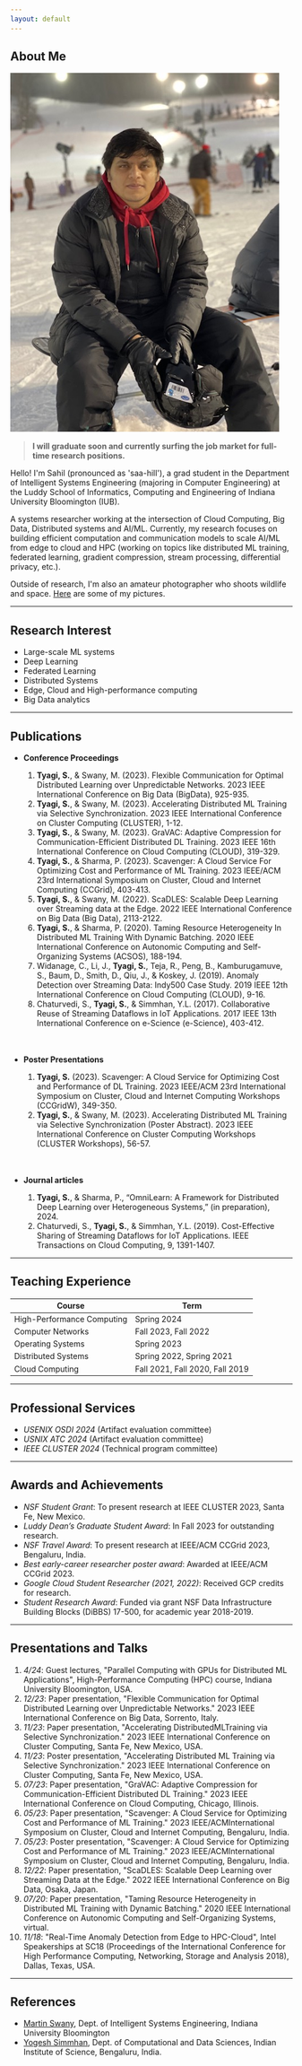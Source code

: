 ```yaml
---
layout: default
---
```


## About Me

<img class="profile-picture" src="sahilpic.jpg">

> **I will graduate soon and currently surfing the job market for full-time research positions.**

Hello! I'm Sahil (pronounced as 'saa-hill'), a grad student in the Department of Intelligent Systems Engineering (majoring in Computer Engineering) at the Luddy School of Informatics, Computing and Engineering of Indiana University Bloomington (IUB).

A systems researcher working at the intersection of Cloud Computing, Big Data, Distributed systems and AI/ML. Currently, my research focuses on building efficient computation and communication models to scale AI/ML from edge to cloud and HPC (working on topics like distributed ML training, federated learning, gradient compression, stream processing, differential privacy, etc.).

Outside of research, I'm also an amateur photographer who shoots wildlife and space. [Here](https://www.flickr.com/photos/200009325@N03/) are some of my pictures.

---

## Research Interest

- Large-scale ML systems
- Deep Learning
- Federated Learning
- Distributed Systems
- Edge, Cloud and High-performance computing
- Big Data analytics

---

## Publications

- **Conference Proceedings**
	1. **Tyagi, S.**, & Swany, M. (2023). Flexible Communication for Optimal Distributed Learning over Unpredictable Networks. 2023 IEEE International Conference on Big Data (BigData), 925-935.
	1. **Tyagi, S.**, & Swany, M. (2023). Accelerating Distributed ML Training via Selective Synchronization. 2023 IEEE International Conference on Cluster Computing (CLUSTER), 1-12.
	1. **Tyagi, S.**, & Swany, M. (2023). GraVAC: Adaptive Compression for Communication-Efficient Distributed DL Training. 2023 IEEE 16th International Conference on Cloud Computing (CLOUD), 319-329.
	1. **Tyagi, S.**, & Sharma, P. (2023). Scavenger: A Cloud Service For Optimizing Cost and Performance of ML Training. 2023 IEEE/ACM 23rd International Symposium on Cluster, Cloud and Internet Computing (CCGrid), 403-413.
	1. **Tyagi, S.**, & Swany, M. (2022). ScaDLES: Scalable Deep Learning over Streaming data at the Edge. 2022 IEEE International Conference on Big Data (Big Data), 2113-2122.
	1. **Tyagi, S.**, & Sharma, P. (2020). Taming Resource Heterogeneity In Distributed ML Training With Dynamic Batching. 2020 IEEE International Conference on Autonomic Computing and Self-Organizing Systems (ACSOS), 188-194.
	1. Widanage, C., Li, J., **Tyagi, S.**, Teja, R., Peng, B., Kamburugamuve, S., Baum, D., Smith, D., Qiu, J., & Koskey, J. (2019). Anomaly Detection over Streaming Data: Indy500 Case Study. 2019 IEEE 12th International Conference on Cloud Computing (CLOUD), 9-16.
	1. Chaturvedi, S., **Tyagi, S.**, & Simmhan, Y.L. (2017). Collaborative Reuse of Streaming Dataflows in IoT Applications. 2017 IEEE 13th International Conference on e-Science (e-Science), 403-412.<br /><br/><br/>

- **Poster Presentations**
	1. **Tyagi, S.** (2023). Scavenger: A Cloud Service for Optimizing Cost and Performance of DL Training. 2023 IEEE/ACM 23rd International Symposium on Cluster, Cloud and Internet Computing Workshops (CCGridW), 349-350.
	1. **Tyagi, S.**, & Swany, M. (2023). Accelerating Distributed ML Training via Selective Synchronization (Poster Abstract). 2023 IEEE International Conference on Cluster Computing Workshops (CLUSTER Workshops), 56-57.<br /><br/><br/>

- **Journal articles**
	1. **Tyagi, S.**, & Sharma, P., “OmniLearn: A Framework for Distributed Deep Learning over Heterogeneous Systems,” (in preparation), 2024.
	1. Chaturvedi, S., **Tyagi, S.**, & Simmhan, Y.L. (2019). Cost-Effective Sharing of Streaming Dataflows for IoT Applications. IEEE Transactions on Cloud Computing, 9, 1391-1407.

---

## Teaching Experience

Course 			   		   | 			Term
---------------------------|---------------------------------
High-Performance Computing | 		Spring 2024
    Computer Networks 	   | 	Fall 2023, Fall 2022
	Operating Systems 	   | 		Spring 2023
	Distributed Systems    | 	Spring 2022, Spring 2021
	Cloud Computing 	   |   Fall 2021, Fall 2020, Fall 2019

---

## Professional Services
- *USENIX OSDI 2024* (Artifact evaluation committee)
- *USNIX ATC 2024* (Artifact evaluation committee)
- *IEEE CLUSTER 2024* (Technical program committee)

---

## Awards and Achievements
- *NSF Student Grant*: To present research at IEEE CLUSTER 2023, Santa Fe, New Mexico.
- *Luddy Dean’s Graduate Student Award*: In Fall 2023 for outstanding research.
- *NSF Travel Award*: To present research at IEEE/ACM CCGrid 2023, Bengaluru, India.
- *Best early-career researcher poster award*: Awarded at IEEE/ACM CCGrid 2023.
- *Google Cloud Student Researcher (2021, 2022)*: Received GCP credits for research.
- *Student Research Award*: Funded via grant NSF Data Infrastructure Building Blocks (DiBBS) 17-500, for academic year 2018-2019.

---

## Presentations and Talks

1. *4/24*: Guest lectures, "Parallel Computing with GPUs for Distributed ML Applications", High-Performance Computing (HPC) course, Indiana University Bloomington, USA.
1. *12/23*: Paper presentation, "Flexible Communication for Optimal Distributed Learning over Unpredictable Networks." 2023 IEEE International Conference on Big Data, Sorrento, Italy.
1. *11/23*: Paper presentation, "Accelerating DistributedMLTraining via Selective Synchronization." 2023 IEEE International Conference on Cluster Computing, Santa Fe, New Mexico, USA.
1. *11/23*: Poster presentation, "Accelerating Distributed ML Training via Selective Synchronization." 2023 IEEE International Conference on Cluster Computing, Santa Fe, New Mexico, USA.
1. *07/23*: Paper presentation, "GraVAC: Adaptive Compression for Communication-Efficient Distributed DL Training." 2023 IEEE International Conference on Cloud Computing, Chicago, Illinois.
1. *05/23*: Paper presentation, "Scavenger: A Cloud Service for Optimizing Cost and Performance of ML Training." 2023 IEEE/ACMInternational Symposium on Cluster, Cloud and Internet Computing, Bengaluru, India.
1. *05/23*: Poster presentation, "Scavenger: A Cloud Service for Optimizing Cost and Performance of ML Training." 2023 IEEE/ACMInternational Symposium on Cluster, Cloud and Internet Computing, Bengaluru, India.
1. *12/22*: Paper presentation, "ScaDLES: Scalable Deep Learning over Streaming Data at the Edge." 2022 IEEE International Conference on Big Data, Osaka, Japan.
1. *07/20*: Paper presentation, "Taming Resource Heterogeneity in Distributed ML Training with Dynamic Batching." 2020 IEEE International Conference on Autonomic Computing and Self-Organizing Systems, virtual.
1. *11/18*: "Real-Time Anomaly Detection from Edge to HPC-Cloud", Intel Speakerships at SC18 (Proceedings of the International Conference for High Performance Computing, Networking, Storage and Analysis 2018), Dallas, Texas, USA.

---

## References

* [Martin Swany](https://luddy.indiana.edu/contact/profile/?profile_id=307), Dept. of Intelligent Systems Engineering, Indiana University Bloomington
* [Yogesh Simmhan](https://cds.iisc.ac.in/faculty/simmhan/), Dept. of Computational and Data Sciences, Indian Institute of Science, Bengaluru, India. 